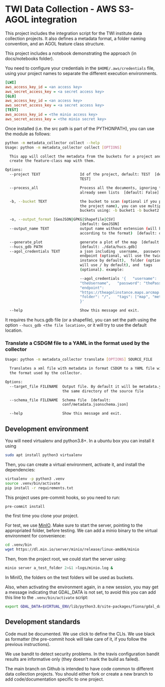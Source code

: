 # TWI Data Collection - AWS S3- AGOL integration

This project includes the integration script for the TWI institute data collection projects. It also defines a metadata format, a folder naming convention, and an AGOL feature class structure.

This project includes a notebook demonstrating the approach (in docs/notebooks folder).

You need to configure your credentials in the `$HOME/.aws/credentials` file, using your project names to separate the different execution environments.



```ini
[LWI]
aws_access_key_id = <an access key>
aws_secret_access_key = <a secret access key>
[GLO]
aws_access_key_id = <an access key>
aws_secret_access_key = <a secret access key>
[TEST]
aws_access_key_id = <the minio access key>
aws_secret_access_key = <the minio secret key>
```

Once installed (i.e. the src path is part of the PYTHONPATH), you can use the module as follows:

```bash
python -m metadata_collector collect --help
Usage: python -m metadata_collector collect [OPTIONS]

  This app will collect the metadata from the buckets for a project and
  create the feature-class map with them.

Options:
  --project TEXT                  Id of the project, default: TEST  [default:
                                  TEST]

  --process_all                   Process all the documents, ignoring the
                                  already seen lists  [default: False]

  -b, --bucket TEXT               the bucket to scan (optional if you provide
                                  the project name), you can use multiple
                                  buckets using: -b bucket1 -b bucket2 ...

  -o, --output_format [GeoJSON|GPKG|Shapefile|CSV]
                                  [default: GeoJSON]
  --output_name TEXT              output name without extension (will be added
                                  according to the format)  [default: output]

  --generate_plot                 generate a plot of the map  [default: False]
  --hucs_gdb PATH                 [default: ./data/hucs.gdb]
  --agol_credentials TEXT         a json including  username,  password,
                                  endpoint (optional, will use the twiotg
                                  instance by default),  folder (optional,
                                  will use / by default), and  tags
                                  (optional). example:

                                  --agol_credentials '{   "username":
                                  "theUsername",   "password": "thePassword",
                                  "endpoint":
                                  "https://theagolinstance.maps.arcmap.com",
                                  "folder": "/",   "tags": ["map", "metadata"]
                                  }'

  --help                          Show this message and exit.
```

It requires the hucs.gdb file (or a shapefile), you can set the path using the option `--hucs_gdb <the file location>`, or it will try to use the default location.
### Translate a CSDGM file to a YAML in the format used by the collector


```bash
Usage: python -m metadata_collector translate [OPTIONS] SOURCE_FILE

  Translates a xml file with metadata in format CSDGM to a YAML file with
  the format used by the collector.

Options:
  --target_file FILENAME  Output file. By default it will be metadata.yaml in
                          the same directory of the source file

  --schema_file FILENAME  Schema file  [default:
                          conf/metadata.jsonschema.json]

  --help                  Show this message and exit.
```

## Development environment

You will need virtualenv and python3.8+. In a ubuntu box you can install it using

```bash
sudo apt install python3 virtualenv
```

Then, you can create a virtual environment, activate it, and install the dependencies:

```bash
virtualenv -p python3 .venv
source .venv/bin/activate
pip install -r requirements.txt
```

This project uses pre-commit hooks, so you need to run:

```bash
pre-commit install
```

 the first time you clone your project.

For test, we use [MinIO](https://min.io). Make sure to start the server, pointing to the appropriated folder, before testing. We can add a minio binary to the virtual environment  for convenience:

```bash
cd .venv/bin
wget https://dl.min.io/server/minio/release/linux-amd64/minio
```

Then, from the project root, we could start the server using:

```bash
minio server a_test_folder 2>&1 >logs/minio.log &
```

In MinIO, the folders on the test folders will be used as buckets.

Also, when activating the environment again, in a new session, you may get a message indicating that GDAL_DATA is not set, to avoid this you can add this line to the `.venv/bin/activate` script:

```bash
export GDAL_DATA=$VIRTUAL_ENV/lib/python3.8/site-packages/fiona/gdal_data/
```



## Development standards

Code must be documented. We use click to define the CLIs. We use black as formatter (the pre-commit hook will take care of it, if you follow the previous instructions).

We use bandit to detect security problems. In the travis configuration bandit results are informative only (they doesn't mark the build as failed).

The main branch on Github is intended to have code common to different data collection projects. You should either fork or create a new branch to add code/documentation specific to one project.
